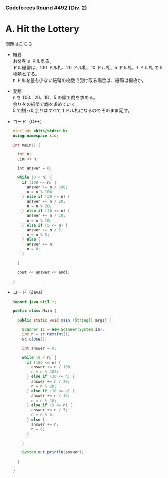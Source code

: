 ### Codeforces Round #492 (Div. 2) 

# A. Hit the Lottery

  [問題はこちら](https://codeforces.com/problemset/problem/996/A)
  
- 概要<br>
  お金を n ドルある。<br>
  ドル紙幣は、100 ドル札、20 ドル札、10 ドル札、5 ドル札、1 ドル札 の 5 種類とする。<br>
  n ドルを最も少ない紙幣の枚数で受け取る場合は、紙幣は何枚か。
  
- 発想<br>
  n を 100、20、10、5 の順で商を求める。<br>
  余りをの紙幣で商を求めていく。<br>
  5 で割った余りはすべて 1 ドル札になるのでそのまま足す。
  
  
- コード（C++）

  ```cpp
  #include <bits/stdc++.h>
  using namespace std;

  int main() {

    int n;
    cin >> n;

    int answer = 0;

    while (0 < n) {
      if (100 <= n) {
        answer += n / 100;
        n = n % 100;  
      } else if (20 <= n) {
        answer += n / 20;
        n = n % 20;
      } else if (10 <= n) {
        answer += n / 10;
        n = n % 10;
      } else if (5 <= n) {
        answer += n / 5;
        n = n % 5;
      } else {
        answer += n;
        n = 0;
      }

    }

    cout << answer << endl;

  }
  ```
  
- コード（Java）

  ```java
  import java.util.*;

  public class Main {

    public static void main (String[] args) {

      Scanner sc = new Scanner(System.in);
      int n = sc.nextInt();
      sc.close();

      int answer = 0;

      while (0 < n) {
        if (100 <= n) {
          answer += n / 100;
          n = n % 100;  
        } else if (20 <= n) {
          answer += n / 20;
          n = n % 20;
        } else if (10 <= n) {
          answer += n / 10;
          n = n % 10;
        } else if (5 <= n) {
          answer += n / 5;
          n = n % 5;
        } else {
          answer += n;
          n = 0;
        }

      }

      System.out.println(answer);

    }

  }
  ```
    